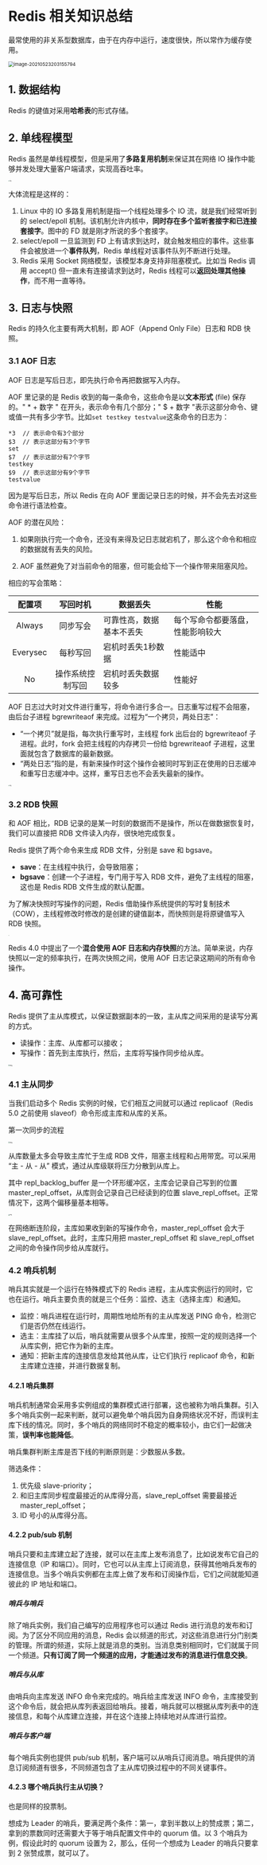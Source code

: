 # Redis 相关知识总结

最常使用的非关系型数据库，由于在内存中运行，速度很快，所以常作为缓存使用。

<img src="https://gitee.com/wtychn/ImageBed/raw/master/img/image-20210523203155794.png" alt="image-20210523203155794" style="zoom: 67%;" />

## 1. 数据结构

Redis 的键值对采用**哈希表**的形式存储。

## 2. 单线程模型

Redis 虽然是单线程模型，但是采用了**多路复用机制**来保证其在网络 IO 操作中能够并发处理大量客户端请求，实现高吞吐率。

<img src="https://static001.geekbang.org/resource/image/00/ea/00ff790d4f6225aaeeebba34a71d8bea.jpg" alt="img" style="zoom: 15%;" />

大体流程是这样的：

1. Linux 中的 IO 多路复用机制是指一个线程处理多个 IO 流，就是我们经常听到的 select/epoll 机制。该机制允许内核中，**同时存在多个监听套接字和已连接套接字**。图中的 FD 就是刚才所说的多个套接字。
2. select/epoll 一旦监测到 FD 上有请求到达时，就会触发相应的事件。这些事件会被放进一个**事件队列**，Redis 单线程对该事件队列不断进行处理。
3. Redis 采用 Socket 网络模型，该模型本身支持非阻塞模式。比如当 Redis 调用 accept() 但一直未有连接请求到达时，Redis 线程可以**返回处理其他操作**，而不用一直等待。

## 3. 日志与快照

Redis 的持久化主要有两大机制，即 AOF（Append Only File）日志和 RDB 快照。

### 3.1 AOF 日志

AOF 日志是写后日志，即先执行命令再把数据写入内存。

AOF 里记录的是 Redis 收到的每一条命令，这些命令是以**文本形式** (file) 保存的。" * + 数字 " 在开头，表示命令有几个部分；" $ + 数字 "表示这部分命令、键或值一共有多少字节。比如`set testkey testvalue`这条命令的日志为：

```
*3	// 表示命令有3个部分
$3	// 表示这部分有3个字节
set
$7	// 表示这部分有7个字节
testkey
$9	// 表示这部分有9个字节
testvalue
```

因为是写后日志，所以 Redis 在向 AOF 里面记录日志的时候，并不会先去对这些命令进行语法检查。

AOF 的潜在风险：

1. 如果刚执行完一个命令，还没有来得及记日志就宕机了，那么这个命令和相应的数据就有丢失的风险。

2. AOF 虽然避免了对当前命令的阻塞，但可能会给下一个操作带来阻塞风险。

相应的写会策略：

|  配置项  |     写回时机     | 数据丢失                 | 性能                             |
| :------: | :--------------: | ------------------------ | -------------------------------- |
|  Always  |     同步写会     | 可靠性高，数据基本不丢失 | 每个写命令都要落盘，性能影响较大 |
| Everysec |     每秒写回     | 宕机时丢失1秒数据        | 性能适中                         |
|    No    | 操作系统控制写回 | 宕机时丢失数据较多       | 性能好                           |

AOF 日志过大时对文件进行重写，将命令进行多合一。日志重写过程不会阻塞，由后台子进程 bgrewriteaof 来完成。过程为“一个拷贝，两处日志”：

- “一个拷贝”就是指，每次执行重写时，主线程 fork 出后台的 bgrewriteaof 子进程。此时，fork 会把主线程的内存拷贝一份给 bgrewriteaof 子进程，这里面就包含了数据库的最新数据。
- “两处日志”指的是，有新来操作时这个操作会被同时写到正在使用的日志缓冲和重写日志缓冲中。这样，重写日志也不会丢失最新的操作。

<img src="https://static001.geekbang.org/resource/image/6b/e8/6b054eb1aed0734bd81ddab9a31d0be8.jpg" alt="img" style="zoom:15%;" />

### 3.2 RDB 快照

和 AOF 相比，RDB 记录的是某一时刻的数据而不是操作，所以在做数据恢复时，我们可以直接把 RDB 文件读入内存，很快地完成恢复。

Redis 提供了两个命令来生成 RDB 文件，分别是 save 和 bgsave。

- **save**：在主线程中执行，会导致阻塞；
- **bgsave**：创建一个子进程，专门用于写入 RDB 文件，避免了主线程的阻塞，这也是 Redis RDB 文件生成的默认配置。

为了解决快照时写操作的问题，Redis 借助操作系统提供的写时复制技术（COW），主线程修改时修改的是创建的键值副本，而快照则是将原键值写入 RDB 快照。

<img src="https://static001.geekbang.org/resource/image/a2/58/a2e5a3571e200cb771ed8a1cd14d5558.jpg" alt="img" style="zoom: 5%;" />

Redis 4.0 中提出了一个**混合使用 AOF 日志和内存快照**的方法。简单来说，内存快照以一定的频率执行，在两次快照之间，使用 AOF 日志记录这期间的所有命令操作。

## 4. 高可靠性

Redis 提供了主从库模式，以保证数据副本的一致，主从库之间采用的是读写分离的方式。

- 读操作：主库、从库都可以接收；
- 写操作：首先到主库执行，然后，主库将写操作同步给从库。

<img src="https://static001.geekbang.org/resource/image/80/2f/809d6707404731f7e493b832aa573a2f.jpg" alt="img" style="zoom:20%;" />

### 4.1 主从同步

当我们启动多个 Redis 实例的时候，它们相互之间就可以通过 replicaof（Redis 5.0 之前使用 slaveof）命令形成主库和从库的关系。

第一次同步的流程

<img src="https://static001.geekbang.org/resource/image/63/a1/63d18fd41efc9635e7e9105ce1c33da1.jpg" alt="img" style="zoom:20%;" />

从库数量太多会导致主库忙于生成 RDB 文件，阻塞主线程和占用带宽。可以采用 “主 - 从 - 从” 模式，通过从库级联将压力分散到从库上。

其中 repl_backlog_buffer 是一个环形缓冲区，主库会记录自己写到的位置 master_repl_offset，从库则会记录自己已经读到的位置 slave_repl_offset。正常情况下，这两个偏移量基本相等。

<img src="https://static001.geekbang.org/resource/image/13/37/13f26570a1b90549e6171ea24554b737.jpg" alt="img" style="zoom:18%;" />

在网络断连阶段，主库如果收到新的写操作命令，master_repl_offset 会大于 slave_repl_offset。此时，主库只用把 master_repl_offset 和 slave_repl_offset 之间的命令操作同步给从库就行。

### 4.2  哨兵机制

哨兵其实就是一个运行在特殊模式下的 Redis 进程，主从库实例运行的同时，它也在运行。哨兵主要负责的就是三个任务：监控、选主（选择主库）和通知。

- 监控：哨兵进程在运行时，周期性地给所有的主从库发送 PING 命令，检测它们是否仍然在线运行。
- 选主：主库挂了以后，哨兵就需要从很多个从库里，按照一定的规则选择一个从库实例，把它作为新的主库。
- 通知：把新主库的连接信息发给其他从库，让它们执行 replicaof 命令，和新主库建立连接，并进行数据复制。

#### 4.2.1 哨兵集群

哨兵机制通常会采用多实例组成的集群模式进行部署，这也被称为哨兵集群。引入多个哨兵实例一起来判断，就可以避免单个哨兵因为自身网络状况不好，而误判主库下线的情况。同时，多个哨兵的网络同时不稳定的概率较小，由它们一起做决策，**误判率也能降低**。

哨兵集群判断主库是否下线的判断原则是：少数服从多数。

筛选条件：

1. 优先级 slave-priority；
2. 和旧主库同步程度最接近的从库得分高，slave_repl_offset 需要最接近 master_repl_offset；
3. ID 号小的从库得分高。

#### 4.2.2 pub/sub 机制

哨兵只要和主库建立起了连接，就可以在主库上发布消息了，比如说发布它自己的连接信息（IP 和端口）。同时，它也可以从主库上订阅消息，获得其他哨兵发布的连接信息。当多个哨兵实例都在主库上做了发布和订阅操作后，它们之间就能知道彼此的 IP 地址和端口。

##### 哨兵与哨兵

除了哨兵实例，我们自己编写的应用程序也可以通过 Redis 进行消息的发布和订阅。为了区分不同应用的消息，Redis 会以频道的形式，对这些消息进行分门别类的管理。所谓的频道，实际上就是消息的类别。当消息类别相同时，它们就属于同一个频道。**只有订阅了同一个频道的应用，才能通过发布的消息进行信息交换**。

##### 哨兵与从库

由哨兵向主库发送 INFO 命令来完成的。哨兵给主库发送 INFO 命令，主库接受到这个命令后，就会把从库列表返回给哨兵。接着，哨兵就可以根据从库列表中的连接信息，和每个从库建立连接，并在这个连接上持续地对从库进行监控。

##### 哨兵与客户端

每个哨兵实例也提供 pub/sub 机制，客户端可以从哨兵订阅消息。哨兵提供的消息订阅频道有很多，不同频道包含了主从库切换过程中的不同关键事件。

#### 4.2.3 哪个哨兵执行主从切换？

也是同样的投票制。

想成为 Leader 的哨兵，要满足两个条件：第一，拿到半数以上的赞成票；第二，拿到的票数同时还需要大于等于哨兵配置文件中的 quorum 值。以 3 个哨兵为例，假设此时的 quorum 设置为 2，那么，任何一个想成为 Leader 的哨兵只要拿到 2 张赞成票，就可以了。

